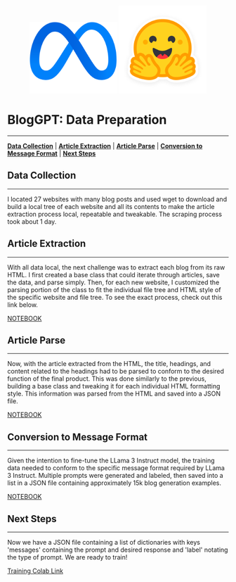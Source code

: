 <div align="center">
    <img src="./images/meta_logo_pad.png" width="200px"></img>
    <img src="./images/huggingface_logo.png" width="200px"></img>
</div>

# BlogGPT: Data Preparation
***

[**Data Collection**](#1)
| [**Article Extraction**](#2)
| [**Article Parse**](#3)
| [**Conversion to Message Format**](#4)
| [**Next Steps**](#5)
<div id='1'></div>

## Data Collection
***
I located 27 websites with many blog posts and used wget to download and build a local tree of each website and all its contents to make the article extraction process local, repeatable and tweakable.  The scraping process took about 1 day.

<div id='2'></div>

## Article Extraction
***

With all data local, the next challenge was to extract each blog from its raw HTML.  I first created a base class that could iterate through articles, save the data, and parse simply.  Then, for each new website, I customized the parsing portion of the class to fit the individual file tree and HTML style of the specific website and file tree.  To see the exact process, check out this link below.

[NOTEBOOK](Data_Prep_Notebooks/1_Extract_Article.ipynb)

<div id='3'></div>

## Article Parse
***

Now, with the article extracted from the HTML, the title, headings, and content related to the headings had to be parsed to conform to the desired function of the final product.  This was done similarly to the previous, building a base class and tweaking it for each individual HTML formatting style.  This information was parsed from the HTML and saved into a JSON file.

[NOTEBOOK](Data_Prep_Notebooks/2_Parse_Article.ipynb)

<div id='4'></div>

## Conversion to Message Format
***

Given the intention to fine-tune the LLama 3 Instruct model, the training data needed to conform to the specific message format required by LLama 3 Instruct.  Multiple prompts were generated and labeled, then saved into a list in a JSON file containing approximately 15k blog generation examples.

[NOTEBOOK](Data_Prep_Notebooks/3_Convert_To_Message.ipynb)

<div id='5'></div>

## Next Steps
***

Now we have a JSON file containing a list of dictionaries with keys 'messages' containing the prompt and desired response and 'label' notating the type of prompt.  We are ready to train!

[Training Colab Link](https://colab.research.google.com/drive/1nrpi6sL9GWrft0UPe_iJLKEnxwO1jAPD?usp=sharing)
